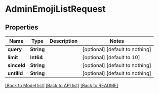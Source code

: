 # AdminEmojiListRequest


## Properties
Name | Type | Description | Notes
------------ | ------------- | ------------- | -------------
**query** | **String** |  | [optional] [default to nothing]
**limit** | **Int64** |  | [optional] [default to 10]
**sinceId** | **String** |  | [optional] [default to nothing]
**untilId** | **String** |  | [optional] [default to nothing]


[[Back to Model list]](../README.md#models) [[Back to API list]](../README.md#api-endpoints) [[Back to README]](../README.md)


